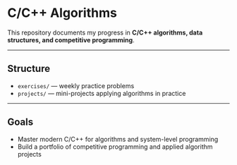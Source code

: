 # C/C++ Algorithms

This repository documents my progress in **C/C++ algorithms, data structures, and competitive programming**.  

---

## Structure
- `exercises/` — weekly practice problems
- `projects/` — mini-projects applying algorithms in practice

---

## Goals
- Master modern C/C++ for algorithms and system-level programming
- Build a portfolio of competitive programming and applied algorithm projects
